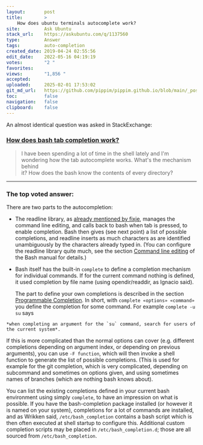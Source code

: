 ```yaml
---
layout:       post
title:        >
    How does ubuntu terminals autocomplete work?
site:         Ask Ubuntu
stack_url:    https://askubuntu.com/q/1137560
type:         Answer
tags:         auto-completion
created_date: 2019-04-24 02:55:56
edit_date:    2022-05-16 04:19:19
votes:        "2 "
favorites:    
views:        "1,856 "
accepted:     
uploaded:     2025-02-01 17:53:02
git_md_url:   https://github.com/pippim/pippim.github.io/blob/main/_posts/2019/2019-04-24-How-does-ubuntu-terminals-autocomplete-work_.md
toc:          false
navigation:   false
clipboard:    false
---
```


An almost identical question was asked in StackExchange:

### [How does bash tab completion work?][1]

> I have been spending a lot of time in the shell lately and I'm  
> wondering how the tab autocomplete works. What's the mechanism behind  
> it? How does the bash know the contents of every directory?  


----------


### The top voted answer:

There are two parts to the autocompletion:

* The readline library, as [already mentioned by fixje][2], manages the command line editing, and calls back to bash when tab is pressed, to enable completion. Bash then gives (see next point) a list of possible completions, and readline inserts as much characters as are identified unambiguously by the characters already typed in. (You can configure the readline library quite much, see the section [Command line editing][3] of the Bash manual for details.)

* Bash itself has the built-in `complete` to define a completion mechanism for individual commands. If for the current command nothing is defined, it used completion by file name (using opendir/readdir, as Ignacio said).

   The part to define your own completions is described in the section [Programmable Completion][4]. In short, with
   `complete «options» «command»` you define the completion for some command. For example `complete -u su` says
``` 
*when completing an argument for the `su` command, search for users of the current system*.
```

   If this is more complicated than the
   normal options can cover (e.g. different completions depending on argument index, or depending on previous arguments),
   you can use `-F function`, which will then invoke a shell function to generate the list of possible completions.
   (This is used for example for the git completion, which is very complicated, depending on subcommand and sometimes
   on options given, and using sometimes names of branches (which are nothing bash knows about).

You can list the existing completions defined in your current bash environment using simply `complete`, to have an impression on what is possible. If you have the bash-completion package installed (or however it is named on your system), completions for a lot of commands are installed, and as Wrikken said, `/etc/bash_completion` contains a bash script which is then often executed at shell startup to configure this. Additional custom completion scripts may be placed in `/etc/bash_completion.d`; those are all sourced from `/etc/bash_completion`.


  [1]: https://stackoverflow.com/questions/5570795/how-does-bash-tab-completion-work
  [2]: https://stackoverflow.com/a/5573983/6010333
  [3]: http://info2html.sourceforge.net/cgi-bin/info2html-demo/info2html?%28bash.info.gz%29Command%2520Line%2520Editing
  [4]: http://info2html.sourceforge.net/cgi-bin/info2html-demo/info2html?%28bash.info.gz%29Programmable%2520Completion
